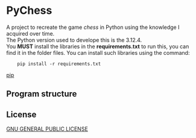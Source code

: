 # PyChess
A project to recreate the game *chess* in Python using the knowledge I acquired over time. <br>
The Python version used to develope this is the 3.12.4. <br> 
You **MUST** install the libraries in the <b>requirements.txt</b> to run this, you can find it in the folder files. You can install such libraries using the command:
```
    pip install -r requirements.txt
```
[pip](https://pypi.org/project/pip/)
## Program structure

## License
[GNU GENERAL PUBLIC LICENSE](LICENSE.md)
